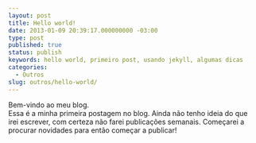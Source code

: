 ```yaml
---
layout: post
title: Hello world!
date: 2013-01-09 20:39:17.000000000 -03:00
type: post
published: true
status: publish
keywords: hello world, primeiro post, usando jekyll, algumas dicas
categories:
  - Outros
slug: outros/hello-world/
---
```


Bem-vindo ao meu blog. <br>
Essa é a minha primeira postagem no blog. Ainda não tenho ideia do que irei escrever, com certeza não farei publicações semanais. Começarei a procurar novidades para então começar a publicar!

